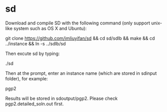 # sd
Download and compile SD with the following command (only support unix-like system such as OS X and Ubuntu):

git clone https://github.com/imliuyifan/sd && cd sd/sdlb && make && cd ../instance && ln -s ../sdlb/sd

Then excute sd by typing:

./sd

Then at the prompt, enter an instance name (which are stored in sdinput folder), for example:

pgp2

Results will be stored in sdoutput/pgp2. Please check pgp2.detailed_soln.out first.
